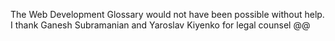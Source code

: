 The Web Development Glossary would not have been possible without help. I thank Ganesh Subramanian and Yaroslav Kiyenko for legal counsel @@